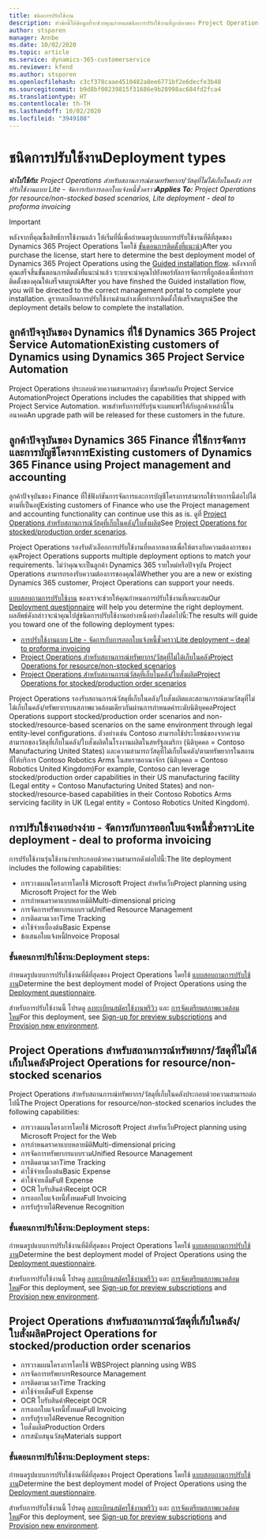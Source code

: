 ```yaml
---
title: ชนิดการปรับใช้งาน
description: หัวข้อนี้ให้ข้อมูลที่จะช่วยคุณกำหนดชนิดการปรับใช้งานที่ถูกต้องของ Project Operations สำหรับบริษัทของคุณ
author: stsporen
manager: Annbe
ms.date: 10/02/2020
ms.topic: article
ms.service: dynamics-365-customerservice
ms.reviewer: kfend
ms.author: stsporen
ms.openlocfilehash: c3cf378caae4510482a8ee6771bf2e6decfe3b48
ms.sourcegitcommit: b9d8bf00239815f31686e9b28998ac684fd2fca4
ms.translationtype: HT
ms.contentlocale: th-TH
ms.lasthandoff: 10/02/2020
ms.locfileid: "3949108"
---
```

# <a name="deployment-types"></a><span data-ttu-id="03975-103">ชนิดการปรับใช้งาน</span><span class="sxs-lookup"><span data-stu-id="03975-103">Deployment types</span></span>

<span data-ttu-id="03975-104">_**นำไปใช้กับ:** Project Operations สำหรับสถานการณ์ตามทรัพยากร/วัสดุที่ไม่ได้เก็บในคลัง การปรับใช้งานแบบ Lite - จัดการกับการออกใบแจ้งหนี้ชั่วคราว_</span><span class="sxs-lookup"><span data-stu-id="03975-104">_**Applies To:** Project Operations for resource/non-stocked based scenarios, Lite deployment - deal to proforma invoicing_</span></span>

> [!IMPORTANT]
> <span data-ttu-id="03975-105">หลังจากที่คุณซื้อสิทธิ์การใช้งานแล้ว ให้เริ่มที่นี่เพื่อกำหนดรูปแบบการปรับใช้งานที่ดีที่สุดของ Dynamics 365 Project Operations โดยใช้ [ขั้นตอนการติดตั้งที่แนะนำ](https://aka.ms/provisionprojectoperations)</span><span class="sxs-lookup"><span data-stu-id="03975-105">After you purchase the license, start here to determine the best deployment model of Dynamics 365 Project Operations using the [Guided installation flow](https://aka.ms/provisionprojectoperations).</span></span>
> <span data-ttu-id="03975-106">หลังจากที่คุณเสร็จสิ้นขั้นตอนการติดตั้งที่แนะนำแล้ว ระบบจะนำคุณไปยังพอร์ทัลการจัดการที่ถูกต้องเพื่อทำการติดตั้งของคุณให้เสร็จสมบูรณ์</span><span class="sxs-lookup"><span data-stu-id="03975-106">After you have finshed the Guided installation flow, you will be directed to the correct management portal to complete your installation.</span></span> <span data-ttu-id="03975-107">ดูรายละเอียดการปรับใช้งานด้านล่างเพื่อทำการติดตั้งให้เสร็จสมบูรณ์</span><span class="sxs-lookup"><span data-stu-id="03975-107">See the deployment details below to complete the installation.</span></span>


## <a name="existing-customers-of-dynamics-using-dynamics-365-project-service-automation"></a><span data-ttu-id="03975-108">ลูกค้าปัจจุบันของ Dynamics ที่ใช้ Dynamics 365 Project Service Automation</span><span class="sxs-lookup"><span data-stu-id="03975-108">Existing customers of Dynamics using Dynamics 365 Project Service Automation</span></span>
<span data-ttu-id="03975-109">Project Operations ประกอบด้วยความสามารถต่างๆ ที่มาพร้อมกับ Project Service Automation</span><span class="sxs-lookup"><span data-stu-id="03975-109">Project Operations includes the capabilities that shipped with Project Service Automation.</span></span> <span data-ttu-id="03975-110">พาธสำหรับการปรับรุ่นจะเผยแพร่ให้กับลูกค้าเหล่านี้ในอนาคต</span><span class="sxs-lookup"><span data-stu-id="03975-110">An upgrade path will be released for these customers in the future.</span></span>

## <a name="existing-customers-of-dynamics-365-finance-using-project-management-and-accounting"></a><span data-ttu-id="03975-111">ลูกค้าปัจจุบันของ Dynamics 365 Finance ที่ใช้การจัดการและการบัญชีโครงการ</span><span class="sxs-lookup"><span data-stu-id="03975-111">Existing customers of Dynamics 365 Finance using Project management and accounting</span></span> 

<span data-ttu-id="03975-112">ลูกค้าปัจจุบันของ Finance ที่ใช้ฟังก์ชันการจัดการและการบัญชีโครงการสามารถใช้รายการนี้ต่อไปได้ตามที่เป็นอยู่</span><span class="sxs-lookup"><span data-stu-id="03975-112">Existing customers of Finance who use the Project management and accounting functionality can continue use this as is.</span></span> <span data-ttu-id="03975-113">ดูที่ [Project Operations สำหรับสถานการณ์วัสดุที่เก็บในคลัง/ใบสั่งผลิต](#pma)</span><span class="sxs-lookup"><span data-stu-id="03975-113">See [Project Operations for stocked/production order scenarios](#pma).</span></span>

<span data-ttu-id="03975-114">Project Operations รองรับตัวเลือกการปรับใช้งานที่หลากหลายเพื่อให้ตรงกับความต้องการของคุณ</span><span class="sxs-lookup"><span data-stu-id="03975-114">Project Operations supports multiple deployment options to match your requirements.</span></span> <span data-ttu-id="03975-115">ไม่ว่าคุณจะเป็นลูกค้า Dynamics 365 รายใหม่หรือปัจจุบัน Project Operations สามารถรองรับความต้องการของคุณได้</span><span class="sxs-lookup"><span data-stu-id="03975-115">Whether you are a new or existing Dynamics 365 customer, Project Operations can support your needs.</span></span>

<span data-ttu-id="03975-116">[แบบสอบถามการปรับใช้งาน](https://aka.ms/provisionprojectoperations) ของเราจะช่วยให้คุณกำหนดการปรับใช้งานที่เหมาะสม</span><span class="sxs-lookup"><span data-stu-id="03975-116">Our [Deployment questionnaire](https://aka.ms/provisionprojectoperations) will help you determine the right deployment.</span></span> <span data-ttu-id="03975-117">ผลลัพธ์ดังกล่าวจะนำคุณไปสู่ชนิดการปรับใช้งานอย่างหนึ่งอย่างใดต่อไปนี้:</span><span class="sxs-lookup"><span data-stu-id="03975-117">The results will guide you toward one of the following deployment types:</span></span>

- [<span data-ttu-id="03975-118">การปรับใช้งานแบบ Lite - จัดการกับการออกใบแจ้งหนี้ชั่วคราว</span><span class="sxs-lookup"><span data-stu-id="03975-118">Lite deployment – deal to proforma invoicing</span></span>](#lite)
- [<span data-ttu-id="03975-119">Project Operations สำหรับสถานการณ์ทรัพยากร/วัสดุที่ไม่ได้เก็บในคลัง</span><span class="sxs-lookup"><span data-stu-id="03975-119">Project Operations for resource/non-stocked scenarios</span></span>](#integrated)
- [<span data-ttu-id="03975-120">Project Operations สำหรับสถานการณ์วัสดุที่เก็บในคลัง/ใบสั่งผลิต</span><span class="sxs-lookup"><span data-stu-id="03975-120">Project Operations for stocked/production order scenarios</span></span>](#pma)

<span data-ttu-id="03975-121">Project Operations รองรับสถานการณ์วัสดุที่เก็บในคลัง/ใบสั่งผลิตและสถานการณ์ตามวัสดุที่ไม่ได้เก็บในคลัง/ทรัพยากรบนสภาพแวดล้อมเดียวกันผ่านการกำหนดค่าระดับนิติบุคคล</span><span class="sxs-lookup"><span data-stu-id="03975-121">Project Operations support stocked/production order scenarios and non-stocked/resource-based scenarios on the same environment through legal entity-level configurations.</span></span> <span data-ttu-id="03975-122">ตัวอย่างเช่น Contoso สามารถใช้ประโยชน์ของจากความสามารถของวัสดุที่เก็บในคลัง/ใบสั่งผลิตในโรงงานผลิตในสหรัฐอเมริกา (นิติบุคคล = Contoso Manufacturing United States) และความสามารถวัสดุที่ไม่เก็บในคลัง/ตามทรัพยากรในสถานที่ให้บริการ Contoso Robotics Arms ในสหราชอาณาจักร (นิติบุคคล = Contoso Robotics United Kingdom)</span><span class="sxs-lookup"><span data-stu-id="03975-122">For example, Contoso can leverage stocked/production order capabilities in their US manufacturing facility (Legal entity = Contoso Manufacturing United States) and non-stocked/resource-based capabilities in their Contoso Robotics Arms servicing facility in UK (Legal entity = Contoso Robotics United Kingdom).</span></span>

## <a name="a-namelitelite-deployment---deal-to-proforma-invoicing"></a><span data-ttu-id="03975-123"><a name="lite"><a/>การปรับใช้งานอย่างง่าย - จัดการกับการออกใบแจ้งหนี้ชั่วคราว</span><span class="sxs-lookup"><span data-stu-id="03975-123"><a name="lite"><a/>Lite deployment - deal to proforma invoicing</span></span>
<span data-ttu-id="03975-124">การปรับใช้งานรุ่นใช้งานง่ายประกอบด้วยความสามารถดังต่อไปนี้:</span><span class="sxs-lookup"><span data-stu-id="03975-124">The lite deployment includes the following capabilities:</span></span>

- <span data-ttu-id="03975-125">การวางแผนโครงการโดยใช้ Microsoft Project สำหรับเว็บ</span><span class="sxs-lookup"><span data-stu-id="03975-125">Project planning using Microsoft Project for the Web</span></span>
- <span data-ttu-id="03975-126">การกำหนดราคาแบบหลายมิติ</span><span class="sxs-lookup"><span data-stu-id="03975-126">Multi-dimensional pricing</span></span>
- <span data-ttu-id="03975-127">การจัดการทรัพยากรแบบรวม</span><span class="sxs-lookup"><span data-stu-id="03975-127">Unified Resource Management</span></span>
- <span data-ttu-id="03975-128">การติดตามเวลา</span><span class="sxs-lookup"><span data-stu-id="03975-128">Time Tracking</span></span>
- <span data-ttu-id="03975-129">ค่าใช้จ่ายเบื้องต้น</span><span class="sxs-lookup"><span data-stu-id="03975-129">Basic Expense</span></span>
- <span data-ttu-id="03975-130">ข้อเสนอใบแจ้งหนี้</span><span class="sxs-lookup"><span data-stu-id="03975-130">Invoice Proposal</span></span>

### <a name="deployment-steps"></a><span data-ttu-id="03975-131">ขั้นตอนการปรับใช้งาน:</span><span class="sxs-lookup"><span data-stu-id="03975-131">Deployment steps:</span></span>
<span data-ttu-id="03975-132">กำหนดรูปแบบการปรับใช้งานที่ดีที่สุดของ Project Operations โดยใช้ [แบบสอบถามการปรับใช้งาน](https://aka.ms/provisionprojectoperations)</span><span class="sxs-lookup"><span data-stu-id="03975-132">Determine the best deployment model of Project Operations using the [Deployment questionnaire](https://aka.ms/provisionprojectoperations).</span></span>

<span data-ttu-id="03975-133">สำหรับการปรับใช้งานนี้ โปรดดู [ลงทะเบียนสมัครใช้งานพรีวิว](lite-preview-subscription-sign-up.md) และ [การจัดเตรียมสภาพแวดล้อมใหม่](lite-deployment.md)</span><span class="sxs-lookup"><span data-stu-id="03975-133">For this deployment, see [Sign-up for preview subscriptions](lite-preview-subscription-sign-up.md) and [Provision new environment](lite-deployment.md).</span></span> 


## <a name="a-nameintegratedproject-operations-for-resourcenon-stocked-scenarios"></a><span data-ttu-id="03975-134"><a name="integrated"><a/>Project Operations สำหรับสถานการณ์ทรัพยากร/วัสดุที่ไม่ได้เก็บในคลัง</span><span class="sxs-lookup"><span data-stu-id="03975-134"><a name="integrated"><a/>Project Operations for resource/non-stocked scenarios</span></span>
<span data-ttu-id="03975-135">Project Operations สำหรับสถานการณ์ทรัพยากร/วัสดุที่เก็บในคลังประกอบด้วยความสามารถต่อไปนี้</span><span class="sxs-lookup"><span data-stu-id="03975-135">The Project Operations for resource/non-stocked scenarios includes the following capabilities:</span></span>
  
- <span data-ttu-id="03975-136">การวางแผนโครงการโดยใช้ Microsoft Project สำหรับเว็บ</span><span class="sxs-lookup"><span data-stu-id="03975-136">Project planning using Microsoft Project for the Web</span></span>
- <span data-ttu-id="03975-137">การกำหนดราคาแบบหลายมิติ</span><span class="sxs-lookup"><span data-stu-id="03975-137">Multi-dimensional pricing</span></span>
- <span data-ttu-id="03975-138">การจัดการทรัพยากรแบบรวม</span><span class="sxs-lookup"><span data-stu-id="03975-138">Unified Resource Management</span></span>
- <span data-ttu-id="03975-139">การติดตามเวลา</span><span class="sxs-lookup"><span data-stu-id="03975-139">Time Tracking</span></span>
- <span data-ttu-id="03975-140">ค่าใช้จ่ายเบื้องต้น</span><span class="sxs-lookup"><span data-stu-id="03975-140">Basic Expense</span></span>
- <span data-ttu-id="03975-141">ค่าใช้จ่ายเต็ม</span><span class="sxs-lookup"><span data-stu-id="03975-141">Full Expense</span></span>
- <span data-ttu-id="03975-142">OCR ใบรับสินค้า</span><span class="sxs-lookup"><span data-stu-id="03975-142">Receipt OCR</span></span>
- <span data-ttu-id="03975-143">การออกใบแจ้งหนี้ทั้งหมด</span><span class="sxs-lookup"><span data-stu-id="03975-143">Full Invoicing</span></span>
- <span data-ttu-id="03975-144">การรับรู้รายได้</span><span class="sxs-lookup"><span data-stu-id="03975-144">Revenue Recognition</span></span>

### <a name="deployment-steps"></a><span data-ttu-id="03975-145">ขั้นตอนการปรับใช้งาน:</span><span class="sxs-lookup"><span data-stu-id="03975-145">Deployment steps:</span></span>
<span data-ttu-id="03975-146">กำหนดรูปแบบการปรับใช้งานที่ดีที่สุดของ Project Operations โดยใช้ [แบบสอบถามการปรับใช้งาน](https://aka.ms/provisionprojectoperations)</span><span class="sxs-lookup"><span data-stu-id="03975-146">Determine the best deployment model of Project Operations using the [Deployment questionnaire](https://aka.ms/provisionprojectoperations).</span></span>

<span data-ttu-id="03975-147">สำหรับการปรับใช้งานนี้ โปรดดู [ลงทะเบียนสมัครใช้งานพรีวิว](resource-sign-up-preview-subscription.md) และ [การจัดเตรียมสภาพแวดล้อมใหม่](resource-provision-new-environment.md)</span><span class="sxs-lookup"><span data-stu-id="03975-147">For this deployment, see [Sign-up for preview subscriptions](resource-sign-up-preview-subscription.md) and [Provision new environment](resource-provision-new-environment.md).</span></span> 


## <a name="project-operations-for-stockedproduction-order-scenarios"></a><a name="pma"></a><span data-ttu-id="03975-148">Project Operations สำหรับสถานการณ์วัสดุที่เก็บในคลัง/ใบสั่งผลิต</span><span class="sxs-lookup"><span data-stu-id="03975-148">Project Operations for stocked/production order scenarios</span></span>

- <span data-ttu-id="03975-149">การวางแผนโครงการโดยใช้ WBS</span><span class="sxs-lookup"><span data-stu-id="03975-149">Project planning using WBS</span></span>
- <span data-ttu-id="03975-150">การจัดการทรัพยากร</span><span class="sxs-lookup"><span data-stu-id="03975-150">Resource Management</span></span>
- <span data-ttu-id="03975-151">การติดตามเวลา</span><span class="sxs-lookup"><span data-stu-id="03975-151">Time Tracking</span></span>
- <span data-ttu-id="03975-152">ค่าใช้จ่ายเต็ม</span><span class="sxs-lookup"><span data-stu-id="03975-152">Full Expense</span></span>
- <span data-ttu-id="03975-153">OCR ใบรับสินค้า</span><span class="sxs-lookup"><span data-stu-id="03975-153">Receipt OCR</span></span>
- <span data-ttu-id="03975-154">การออกใบแจ้งหนี้ทั้งหมด</span><span class="sxs-lookup"><span data-stu-id="03975-154">Full Invoicing</span></span>
- <span data-ttu-id="03975-155">การรับรู้รายได้</span><span class="sxs-lookup"><span data-stu-id="03975-155">Revenue Recognition</span></span>
- <span data-ttu-id="03975-156">ใบสั่งผลิต</span><span class="sxs-lookup"><span data-stu-id="03975-156">Production Orders</span></span>
- <span data-ttu-id="03975-157">การสนับสนุนวัสดุ</span><span class="sxs-lookup"><span data-stu-id="03975-157">Materials support</span></span>

### <a name="deployment-steps"></a><span data-ttu-id="03975-158">ขั้นตอนการปรับใช้งาน:</span><span class="sxs-lookup"><span data-stu-id="03975-158">Deployment steps:</span></span>
<span data-ttu-id="03975-159">กำหนดรูปแบบการปรับใช้งานที่ดีที่สุดของ Project Operations โดยใช้ [แบบสอบถามการปรับใช้งาน](https://aka.ms/provisionprojectoperations)</span><span class="sxs-lookup"><span data-stu-id="03975-159">Determine the best deployment model of Project Operations using the [Deployment questionnaire](https://aka.ms/provisionprojectoperations).</span></span>

<span data-ttu-id="03975-160">สำหรับการปรับใช้งานนี้ โปรดดู [ลงทะเบียนสมัครใช้งานพรีวิว](https://docs.microsoft.com/dynamics365/fin-ops-core/dev-itpro/dev-tools/sign-up-preview-subscription?toc=/dynamics365/finance/toc.json) และ [การจัดเตรียมสภาพแวดล้อมใหม่](https://docs.microsoft.com/dynamics365/fin-ops-core/dev-itpro/deployment/deploy-demo-environment?toc=/dynamics365/finance/toc.json)</span><span class="sxs-lookup"><span data-stu-id="03975-160">For this deployment, see [Sign-up for preview subscriptions](https://docs.microsoft.com/dynamics365/fin-ops-core/dev-itpro/dev-tools/sign-up-preview-subscription?toc=/dynamics365/finance/toc.json) and [Provision new environment](https://docs.microsoft.com/dynamics365/fin-ops-core/dev-itpro/deployment/deploy-demo-environment?toc=/dynamics365/finance/toc.json).</span></span> 



